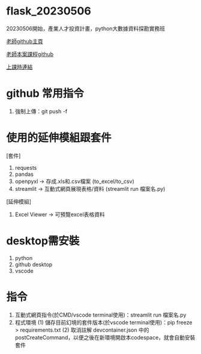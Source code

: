 # flask_20230506
20230506開始，產業人才投資計畫，python大數據資料探勘實務班

[老師github主頁](https://github.com/roberthsu2003/)

[老師本案課程github](https://github.com/roberthsu2003/__112_python_flask__)

[上課時連結](https://meet.google.com/ghs-xzys-oaj)

# github 常用指令
1. 強制上傳：git push -f

# 使用的延伸模組跟套件
[套件]
1. requests
2. pandas
3. openpyxl -> 存成.xls和.csv檔案 (to_excel/to_csv)
4. streamlit -> 互動式網頁展現表格/資料 (streamlit run 檔案名.py)

[延伸模組]
1. Excel Viewer -> 可預覽excel表格資料

# desktop需安裝
1. python
2. github desktop
3. vscode

# 指令
1. 互動式網頁指令(於CMD/vscode terminal使用)：streamlit run 檔案名.py
2. 程式環境
   (1) 儲存目前幻境的套件版本(於vscode terminal使用)：pip freeze > requirements.txt
   (2) 取消註解 devcontainer.json 中的 postCreateCommand，以便之後在新環境開啟本codespace，就會自動安裝套件
